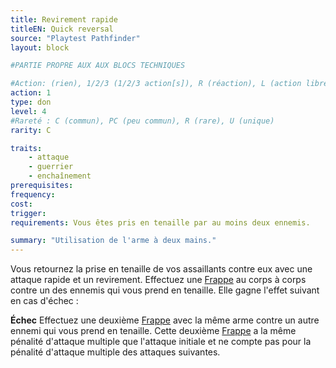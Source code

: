 ```yaml
---
title: Revirement rapide
titleEN: Quick reversal
source: "Playtest Pathfinder"
layout: block

#PARTIE PROPRE AUX AUX BLOCS TECHNIQUES

#Action: (rien), 1/2/3 (1/2/3 action[s]), R (réaction), L (action libre)
action: 1
type: don
level: 4
#Rareté : C (commun), PC (peu commun), R (rare), U (unique)
rarity: C

traits:
	- attaque
	- guerrier
	- enchaînement
prerequisites: 
frequency: 
cost:
trigger: 
requirements: Vous êtes pris en tenaille par au moins deux ennemis.

summary: "Utilisation de l'arme à deux mains."
---
```


Vous retournez la prise en tenaille de vos assaillants contre eux avec une attaque rapide et un revirement. Effectuez une [Frappe](/ch9-jouer-à-pathfinder/actions-de-base.html#frapper) au corps à corps contre un des ennemis qui vous prend en tenaille. Elle gagne l'effet suivant en cas d'échec :

**Échec** Effectuez une deuxième [Frappe](/ch9-jouer-à-pathfinder/actions-de-base.html#frapper) avec la même arme contre un autre ennemi qui vous prend en tenaille. Cette deuxième [Frappe](/ch9-jouer-à-pathfinder/actions-de-base.html#frapper) a la même pénalité d'attaque multiple que l'attaque initiale et ne compte pas pour la pénalité d'attaque multiple des attaques suivantes.